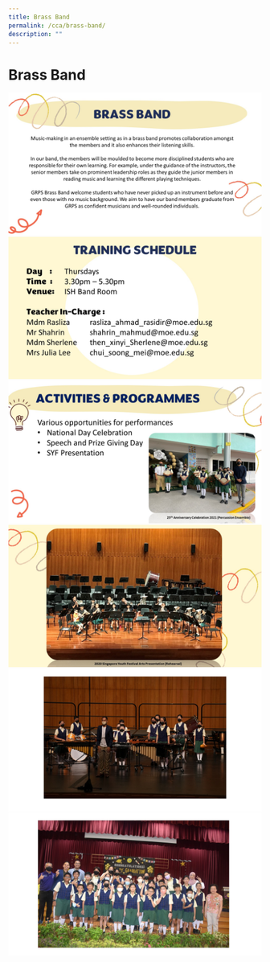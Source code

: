 ```yaml
---
title: Brass Band
permalink: /cca/brass-band/
description: ""
---
```

# Brass Band
![](/images/Departments/PE,%20CCA%20and%20Aesthetics/Cca/Brass%20Band/GRPS_Brass%20Band%201.jpg)
![](/images/Departments/PE,%20CCA%20and%20Aesthetics/Cca/Brass%20Band/GRPS_Brass%20Band%202.jpg)
![](/images/Departments/PE,%20CCA%20and%20Aesthetics/Cca/Brass%20Band/GRPS_Brass%20Band%203.jpg)
![](/images/Departments/PE,%20CCA%20and%20Aesthetics/Cca/Brass%20Band/GRPS_Brass%20Band%204.jpg)
![](/images/Departments/PE,%20CCA%20and%20Aesthetics/Cca/Brass%20Band/GRPS_Brass%20Band%205.jpg)
![](/images/Departments/PE,%20CCA%20and%20Aesthetics/Cca/Brass%20Band/GRPS_Brass%20Band%206.jpg)